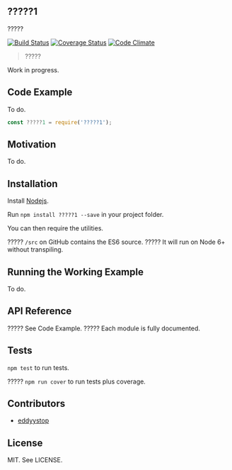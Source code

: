 ## ?????1
?????

[![Build Status](https://travis-ci.org/eddyystop/?????1.svg?branch=master)](https://travis-ci.org/eddyystop/?????1)
[![Coverage Status](https://coveralls.io/repos/github/eddyystop/?????1/badge.svg?branch=master)](https://coveralls.io/github/eddyystop/?????1?branch=master)
[![Code Climate](https://codeclimate.com/github/eddyystop/?????1.png)](https://codeclimate.com/github/eddyystop/?????1)

> ?????

Work in progress.
## Code Example

To do.

```javascript
const ?????1 = require('?????1');
```

## Motivation

To do.

## Installation

Install [Nodejs](https://nodejs.org/en/).

Run `npm install ?????1 --save` in your project folder.

You can then require the utilities.

????? `/src` on GitHub contains the ES6 source.
????? It will run on Node 6+ without transpiling.

## Running the Working Example

To do.

## API Reference

????? See Code Example.
????? Each module is fully documented.

## Tests

`npm test` to run tests.

????? `npm run cover` to run tests plus coverage.

## Contributors

- [eddyystop](https://github.com/eddyystop)

## License

MIT. See LICENSE.
